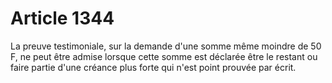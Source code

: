 # Article 1344

La preuve testimoniale, sur la demande d'une somme même moindre de 50 F, ne peut être admise lorsque cette somme est déclarée être le restant ou faire partie d'une créance plus forte qui n'est point prouvée par écrit.
